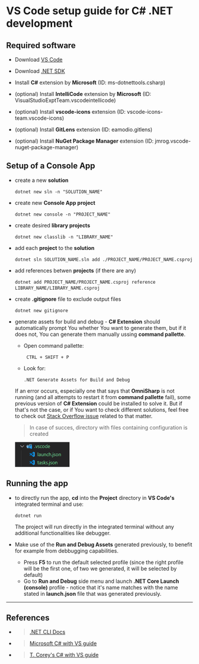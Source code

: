 
# VS Code setup guide for C# .NET development

## Required software

* Download [VS Code](https://code.visualstudio.com/download)

* Download [.NET SDK](https://dotnet.microsoft.com/en-us/download)

* Install **C#** extension by **Microsoft** (ID: ms-dotnettools.csharp)  

* (optional) Install **IntelliCode** extension by **Microsoft** (ID: VisualStudioExptTeam.vscodeintellicode)

* (optional) Install **vscode-icons** extension (ID: vscode-icons-team.vscode-icons)

* (optional) Install **GitLens** extension (ID: eamodio.gitlens)

* (optional) Install **NuGet Package Manager** extension (ID: jmrog.vscode-nuget-package-manager)

## Setup of a Console App

* create a new **solution**

      dotnet new sln -n "SOLUTION_NAME"

* create new **Console App project**

      dotnet new console -n "PROJECT_NAME"

* create desired **library projects**

      dotnet new classlib -n "LIBRARY_NAME"

* add each **project** to the **solution**

      dotnet sln SOLUTION_NAME.sln add ./PROJECT_NAME/PROJECT_NAME.csproj

* add references betwen **projects** (if there are any)

      dotnet add PROJECT_NAME/PROJECT_NAME.csproj reference LIBRARY_NAME/LIBRARY_NAME.csproj

* create **.gitignore** file to exclude output files

      dotnet new gitignore

* generate assets for build and debug - **C# Extension** should automatically prompt You whether You want to generate them, but if it does not, You can generate them manually ussing **command pallette**.
  * Open command pallette:  

         CTRL + SHIFT + P
  * Look for:
  
        .NET Generate Assets for Build and Debug
  If an error occurs, especially one that says that **OmniSharp** is not running (and all attempts to restart it from **command pallette** fail), some previous version of **C# Extension** could be installed to solve it. But if that's not the case, or if You want to check different solutions, feel free to check out [Stack Overflow issue](https://stackoverflow.com/questions/62558818/unable-to-generate-assets-to-build-and-debug-omnisharp-server-is-not-running) related to that matter.
  > In case of succes, directory with files containing configuration is created

  ![Generated assets structure](./README_IMAGES/run_debug_assets_files.png)

## Running the app

* to directly run the app, **cd** into the **Project** directory in **VS Code's** integrated terminal and use:

      dotnet run
  The project will run directly in the integrated terminal without any additional functionalities like debugger.

* Make use of the **Run and Debug Assets** generated previously, to benefit for example from debbugging capabilities.
  * Press  **F5** to run the default selected profile (since the right profile will be the first one, of two we generated, it will be selected by default)
  * Go to **Run and Debug** side menu and launch **.NET Core Launch (console)** profile - notice that it's name matches with the name stated in **launch.json** file that was generated previously.

 ---

## References

* >[.NET CLI Docs](https://learn.microsoft.com/en-us/dotnet/core/tools/)  

* > [Microsoft C# with VS guide](https://learn.microsoft.com/en-us/shows/dotnet/get-started-vscode-csharp-net-core-windows)  

* >[T. Corey's C# with VS guide](https://www.youtube.com/watch?v=r5dtl9Uq9V0)
